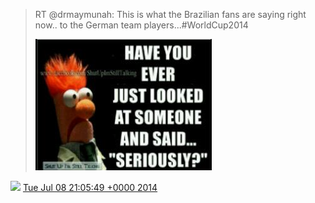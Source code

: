 > RT @drmaymunah: This is what the Brazilian fans are saying right now\.\. to the German team players\.\.\.\#WorldCup2014 
> 
> ![](../../media/486617172442370049-BsDOnbFIQAA214s.jpg)

<img src="../../media/tweet.ico" width="12" /> [Tue Jul 08 21:05:49 +0000 2014](https://twitter.com/DromerDenker/status/486617172442370049)